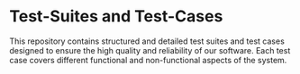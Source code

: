 # Test-Suites and Test-Cases
This repository contains structured and detailed test suites and test cases designed to ensure the high quality and reliability of our software. Each test case covers different functional and non-functional aspects of the system.
